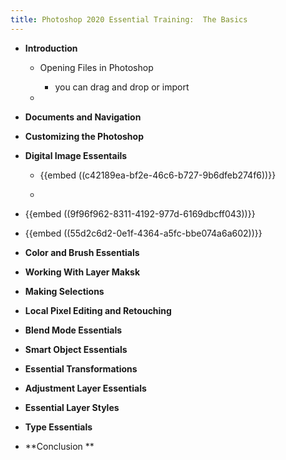 ```yaml
---
title: Photoshop 2020 Essential Training:  The Basics
---
```


- **Introduction**
	 - Opening Files in Photoshop
		 - you can drag and drop or import 

	 - 

- **Documents and Navigation**

- **Customizing the Photoshop**

- **Digital Image Essentails**
	 - {{embed  ((c42189ea-bf2e-46c6-b727-9b6dfeb274f6))}}

	 - 

- {{embed  ((9f96f962-8311-4192-977d-6169dbcff043))}}

- {{embed  ((55d2c6d2-0e1f-4364-a5fc-bbe074a6a602))}}

- **Color and Brush Essentials**

- **Working With Layer Maksk**

- **Making Selections**

- **Local Pixel Editing and Retouching**

- **Blend Mode Essentials**

- **Smart Object Essentials**

- **Essential Transformations** 

- **Adjustment Layer Essentials**

- **Essential Layer Styles**

- **Type Essentials**

- **Conclusion **
